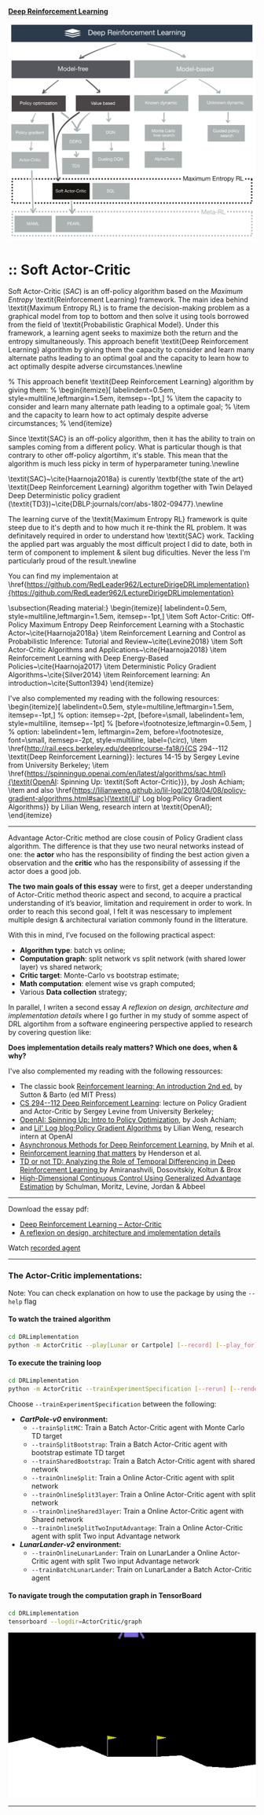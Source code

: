 [**Deep Reinforcement Learning**](https://github.com/RedLeader962/LectureDirigeDRLimplementation/tree/master)

![TaxonomySoftActorCritic](./visual/TaxonomySoftActorCritic_mod.png) 

# :: Soft Actor-Critic


Soft Actor-Critic (_SAC_) is an off-policy algorithm based on the _Maximum Entropy_ \textit{Reinforcement Learning} framework.
The main idea behind \textit{Maximum Entropy RL} is to frame the decision-making problem as a graphical model from top to bottom and then solve it using tools borrowed from the field of \textit{Probabilistic Graphical Model}. Under this framework, a learning agent seeks to maximize both the return and the entropy simultaneously.
This approach benefit \textit{Deep Reinforcement Learning} algorithm by giving them the capacity to consider and learn many alternate paths leading to an optimal goal
and the capacity to learn how to act optimally despite adverse circumstances.\newline

%    This approach benefit \textit{Deep Reinforcement Learning} algorithm by giving them:
%    \begin{itemize}[ labelindent=0.5em, style=multiline,leftmargin=1.5em, itemsep=-1pt,]
%        \item the capacity to consider and learn many alternate path leading to a optimale goal;
%        \item and the capacity to learn how to act optimaly despite adverse circumstances;
%    \end{itemize}

Since \textit{SAC} is an off-policy algorithm, then it has the ability to train on samples coming from a different policy.
What is particular though is that contrary to other off-policy algortihm, it's stable. This mean that the algorithm is much less picky in term of hyperparameter tuning.\newline

\textit{SAC}~\cite{Haarnoja2018a} is curently \textbf{the state of the art} \textit{Deep Reinforcement Learning} algorithm together with Twin Delayed Deep Deterministic policy gradient (\textit{TD3})~\cite{DBLP:journals/corr/abs-1802-09477}.\newline


The learning curve of the \textit{Maximum Entropy RL} framework is quite steep due to it's depth and to how much it re-think the RL problem. It was definitavely required in order to understand how \textit{SAC} work.
Tackling the applied part was arguably the most difficult project I did to date, both in term of component to implement \& silent bug dificulties.
Never the less I'm particularly proud of the result.\newline

You can find my implementaion at \href{https://github.com/RedLeader962/LectureDirigeDRLimplementation}{https://github.com/RedLeader962/LectureDirigeDRLimplementation}

\subsection{Reading material:}
\begin{itemize}[ labelindent=0.5em, style=multiline,leftmargin=1.5em, itemsep=-1pt,]
    \item Soft Actor-Critic: Off-Policy Maximum Entropy Deep Reinforcement Learning with a Stochastic Actor~\cite{Haarnoja2018a}
    \item Reinforcement Learning and Control as Probabilistic Inference: Tutorial and Review~\cite{Levine2018}
    \item Soft Actor-Critic Algorithms and Applications~\cite{Haarnoja2018}
    \item Reinforcement Learning with Deep Energy-Based Policies~\cite{Haarnoja2017}
    \item Deterministic Policy Gradient Algorithms~\cite{Silver2014}
    \item Reinforcement learning: An introduction~\cite{Sutton1394}
\end{itemize}


I've also complemented my reading with the following resources:
\begin{itemize}[ labelindent=0.5em, style=multiline,leftmargin=1.5em, itemsep=-1pt,]  % option: itemsep=-2pt, [before=\small, labelindent=1em, style=multiline, itemsep=-1pt]
    %        [before=\footnotesize,leftmargin=0.5em, ] % option: labelindent=1em, leftmargin=2em, before=\footnotesize, font=\small, itemsep=-2pt, style=multiline, label=\(\circ\),
    \item \href{http://rail.eecs.berkeley.edu/deeprlcourse-fa18/}{CS 294--112 \textit{Deep Reinforcement Learning}}: lectures 14-15 by Sergey Levine from University Berkeley;
    \item \href{https://spinningup.openai.com/en/latest/algorithms/sac.html}{\textit{OpenAI: Spinning Up: \textit{Soft Actor-Critic}}}, by Josh Achiam;
    \item and also \href{https://lilianweng.github.io/lil-log/2018/04/08/policy-gradient-algorithms.html#sac}{\textit{Lil' Log blog:Policy Gradient Algorithms}}  by Lilian Weng, research intern at \textit{OpenAI};
\end{itemize}


___

Advantage Actor-Critic method are close cousin of Policy Gradient class algorithm. The difference is that they use two neural networks instead of one: the **actor** who has the responsibility of finding the best action given a observation and the **critic** who has the responsibility of assessing if the actor does a good job.

**The two main goals of this essay** were to first, get a deeper understanding of Actor-Critic method theoric aspect and second, to acquire a practical understanding of it’s beavior, limitation and requirement in order to work. In order to reach this second goal, I felt it was nescessary to implement multiple design & architectural variation commonly found in the litterature.
  
With this in mind, I’ve focused on the following practical aspect:
- **Algorithm type**: batch vs online;
- **Computation graph**: split network vs split network (with shared lower layer) vs shared network;
- **Critic target**: Monte-Carlo vs bootstrap estimate;
- **Math computation**: element wise vs graph computed;
- Various **Data collection** strategy;
        
        
In parallel, I writen a second essay _A reflexion on design, architecture and implementation details_ where I go further in my study of somme aspect of DRL algortihm from a software engineering perspective applied to research by covering question like:

**Does implementation details realy matters? Which one does, when & why?**


I've also complemented my reading with the following ressources:

- The classic book [Reinforcement learning: An introduction 2nd ed.](http://incompleteideas.net/book/RLbook2018.pdf) by Sutton & Barto (ed MIT Press)
- [CS 294--112 Deep Reinforcement Learning](http://rail.eecs.berkeley.edu/deeprlcourse-fa18/): lecture on Policy Gradient and Actor-Critic by Sergey Levine from University Berkeley;
- [OpenAI: Spinning Up: Intro to Policy Optimization](https://spinningup.openai.com/en/latest/spinningup/rl_intro3.html), by Josh Achiam;
- and [Lil' Log blog:Policy Gradient Algorithms](https://lilianweng.github.io/lil-log/2018/04/08/policy-gradient-algorithms.html) by Lilian Weng, research intern at OpenAI
- [Asynchronous Methods for Deep Reinforcement Learning.](https://arxiv.org/abs/1602.01783) by Mnih et al.  
- [Reinforcement learning that matters](https://arxiv.org/abs/1709.06560) by Henderson et al. 
- [TD or not TD: Analyzing the Role of Temporal Differencing in Deep Reinforcement Learning ](http://arxiv.org/abs/1806.01175) by Amiranashvili, Dosovitskiy, Koltun & Brox 
- [High-Dimensional Continuous Control Using Generalized Advantage Estimation](https://arxiv.org/abs/1506.02438) by Schulman, Moritz, Levine, Jordan & Abbeel

---
Download the essay pdf:
- [Deep Reinforcement Learning – Actor-Critic](https://github.com/RedLeader962/LectureDirigeDRLimplementation/raw/master/TP_actor_critic_LucCoupal_v1-1.pdf) 
- [A reflexion on design, architecture and implementation details](https://github.com/RedLeader962/LectureDirigeDRLimplementation/raw/master/Reflexion_on_design_and_architecture_LucCoupal_v1-1.pdf) 



Watch [recorded agent](../../video) 

---

### The Actor-Critic implementations:
Note: You can check explanation on how to use the package by using the `--help` flag

#### To watch the trained algorithm 

```bash
cd DRLimplementation
python -m ActorCritic --play[Lunar or Cartpole] [--record] [--play_for]=max trajectories (default=10) 
```

#### To execute the training loop
```bash
cd DRLimplementation
python -m ActorCritic --trainExperimentSpecification [--rerun] [--renderTraining] 
```
Choose `--trainExperimentSpecification` between the following:
- **_CartPole-v0_ environment:**
    - `--trainSplitMC`: Train a Batch Actor-Critic agent with Monte Carlo TD target
    - `--trainSplitBootstrap`: Train a Batch Actor-Critic agent with bootstrap estimate TD target
    - `--trainSharedBootstrap`: Train a Batch Actor-Critic agent with shared network
    - `--trainOnlineSplit`: Train a Online Actor-Critic agent with split network
    - `--trainOnlineSplit3layer`: Train a Online Actor-Critic agent with split network
    - `--trainOnlineShared3layer`: Train a Online Actor-Critic agent with Shared network
    - `--trainOnlineSplitTwoInputAdvantage`: Train a Online Actor-Critic agent with split Two input Advantage network
- **_LunarLander-v2_ environment:**
    - `--trainOnlineLunarLander`: Train on LunarLander a Online Actor-Critic agent with split Two input Advantage network
    - `--trainBatchLunarLander`: Train on LunarLander a Batch Actor-Critic agent 


#### To navigate trough the computation graph in TensorBoard
```bash
cd DRLimplementation
tensorboard --logdir=ActorCritic/graph
```

![Trained agent in action](../../video/Batch_ActorCriticBatch-AAC-Split-nn_1.gif)


---
